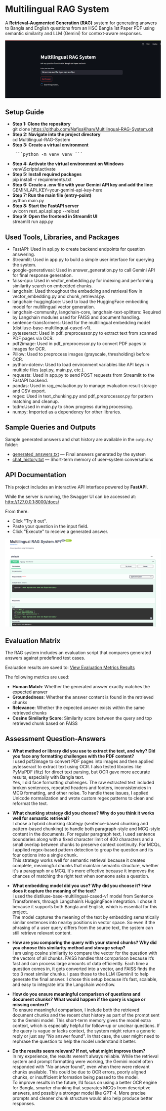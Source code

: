 # **Multilingual RAG System**

A **Retrieval-Augmented Generation (RAG)** system for generating answers to Bangla and English questions from an HSC Bangla 1st Paper PDF using semantic similarity and LLM (Gemini) for context-aware responses.

![Streamlit UI Demo](demo_images/Streamlit_demo.png)

## **Setup Guide**

+ **Step 1: Clone the repository** <br>
    git clone https://github.com/NafisaKhan/Multilingual-RAG-System.git
+ **Step 2: Navigate into the project directory** <br>
    cd Multilingual-RAG-System
+ **Step 3: Create a virtual environment** <br>
    <pre> ```python -m venv venv ``` </pre>
+ **Step 4: Activate the virtual environment on Windows** <br>
    venv\Scripts\activate
+ **Step 5: Install required packages** <br>
    pip install -r requirements.txt
+ **Step 6: Create a .env file with your Gemini API key and add the line:** <br>
    GEMINI_API_KEY=your-gemini-api-key-here
+ **Step 7: Run the main file (entry-point)** <br>
    python main.py
+ **Step 8: Start the FastAPI server** <br>
    uvicorn rest_api.api:app --reload
+ **Step 9: Open the frontend in Streamlit UI** <br>
    streamlit run app.py


## **Used Tools, Libraries, and Packages**

* FastAPI: Used in api.py to create backend endpoints for question answering.
* Streamlit: Used in app.py to build a simple user interface for querying the system.
* google-generativeai: Used in answer_generation.py to call Gemini API for final response generation.
* faiss-cpu: Used in vector_embedding.py for indexing and performing similarity search on embedded chunks.
* langchain: Used throughout the embedding and retrieval flow in vector_embedding.py and chunk_retrieval.py.
* langchain-huggingface: Used to load the HuggingFace embedding model for multilingual vector generation.
* langchain-community, langchain-core, langchain-text-splitters: Required by Langchain modules used for FAISS and document handling.
* sentence-transformers: Used for the multilingual embedding model (distiluse-base-multilingual-cased-v1).
* pytesseract: Used in pdf_preprocessor.py to extract text from scanned PDF pages via OCR.
* pdf2image: Used in pdf_preprocessor.py to convert PDF pages to images for OCR.
* Pillow: Used to preprocess images (grayscale, thresholding) before OCR.
* python-dotenv: Used to load environment variables like API keys in multiple files (api.py, main.py, etc.).
* requests: Used in app.py to send POST requests from Streamlit to the FastAPI backend.
* pandas: Used in rag_evaluation.py to manage evaluation result storage and CSV export.
* regex: Used in text_chunking.py and pdf_preprocessor.py for pattern matching and cleanup.
* tqdm:Used in main.py to show progress during processing.
* numpy: Imported as a dependency for other libraries.


## **Sample Queries and Outputs**
Sample generated answers and chat history are available in the `outputs/` folder:

- [generated_answers.txt](outputs/generated_answers.txt) — Final answers generated by the system  
- [chat_history.txt](outputs/chat_history.txt) — Short-term memory of user–system conversations 

## **API Documentation**
This project includes an interactive API interface powered by **FastAPI**.<br>

While the server is running, the Swagger UI can be accessed at: http://127.0.0.1:8000/docs/

From there:
* Click "Try it out".
* Paste your question in the input field.
* Click "Execute" to receive a generated answer.

![FastAPI Swagger UI - API Testing Demo](demo_images/FastAPI_demo.png)


## **Evaluation Matrix**

The RAG system includes an evaluation script that compares generated answers against predefined test cases.

Evaluation results are saved to: [View Evaluation Metrics Results](rag_tests/evaluation_results.csv)

The following metrics are used:
- **Human Match**: Whether the generated answer exactly matches the expected answer
- **Groundedness**: Whether the answer content is found in the retrieved chunks 
- **Relevance**: Whether the expected answer exists within the same retrieved chunks 
- **Cosine Similarity Score**: Similarity score between the query and top retrieved chunk based on FAISS


## **Assessment Question-Answers**

* **What method or library did you use to extract the text, and why? Did you face any formatting challenges with the PDF content?** <br>
I used pdf2image to convert PDF pages into images and then applied pytesseract to extract text using OCR. I also tested libraries like PyMuPDF (fitz) for direct text parsing, but OCR gave more accurate results, especially with Bangla text. <br>
Yes, I did face formatting challenges. The raw extracted text included broken sentences, repeated headers and footers, inconsistencies in MCQ formatting, and other noise. To handle these issues, I applied Unicode normalization and wrote custom regex patterns to clean and reformat the text.

* **What chunking strategy did you choose? Why do you think it works well for semantic retrieval?** <br>
I chose a hybrid chunking strategy (sentence-based chunking and pattern-based chunking) to handle both paragraph-style and MCQ-style content in the documents. For regular paragraph text, I used sentence boundaries along with a fixed character limit of 400 characters and a small overlap between chunks to preserve context continuity. For MCQs, I applied regex-based pattern detection to group the question and its four options into a single chunk. <br>
This strategy works well for semantic retrieval because it creates complete, meaningful chunks that maintain semantic structure, whether it's a paragraph or a MCQ. It's more effective because it improves the chances of matching the right text when someone asks a question.

* **What embedding model did you use? Why did you choose it? How does it capture the meaning of the text?** <br>
I used the distiluse-base-multilingual-cased-v1 model from Sentence Transformers, through Langchain’s HuggingFace integration. I chose it because it supports both Bangla and English, which is essential for this project. <br>
The model captures the meaning of the text by embedding semantically similar sentences into nearby positions in vector space. So even if the phrasing of a user query differs from the source text, the system can still retrieve relevant content.

* **How are you comparing the query with your stored chunks? Why did you choose this similarity method and storage setup?** <br>
I am using cosine similarity to compare the vector for the question with the vectors of all chunks. FAISS handles that comparison because it’s fast and can process large amounts of data efficiently. Each time a question comes in, it gets converted into a vector, and FAISS finds the top 3 most similar chunks. I pass those to the LLM (Gemini) to help generate the final answer. I chose this setup because it’s fast, scalable, and easy to integrate into the Langchain workflow.

* **How do you ensure meaningful comparison of questions and document chunks? What would happen if the query is vague or missing context?** <br>
To ensure meaningful comparison, I include both the retrieved document chunks and the recent chat history as part of the prompt sent to the Gemini model. This short-term memory gives the model extra context, which is especially helpful for follow-up or unclear questions. If the query is vague or lacks context, the system might return a generic reply or just say "No answer found". In that case, the user might need to rephrase the question to help the model understand it better.

* **Do the results seem relevant? If not, what might improve them?** <br>
In my experience, the results weren’t always reliable. While the retrieval system and prompt formatting were working, the Gemini model often responded with "No answer found", even when there were relevant chunks available. This could be due to OCR errors, poorly aligned chunks, or insufficient information being passed to the model. <br>
To improve results in the future, I’d focus on using a better OCR engine for Bangla, smarter chunking that separates MCQs from descriptive answers, and possibly a stronger model like GPT-4. More precise prompts and cleaner chunk structure would also help produce better responses.

